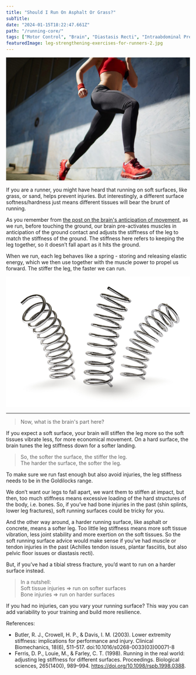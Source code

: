 ```yaml
---
title: "Should I Run On Asphalt Or Grass?"
subTitle: 
date: "2024-01-15T18:22:47.661Z"
path: "/running-core/"
tags: ["Motor Control", "Brain", "Diastasis Recti", "Intraabdominal Pressure", "Back Pain", "Prolapse", "Core Rehab", ""]
featuredImage: leg-strengthening-exercises-for-runners-2.jpg
---
```


![Kite](leg-strengthening-exercises-for-runners-2.jpg)

If you are a runner, you might have heard that running on soft surfaces, like grass, or sand, helps prevent injuries. But interestingly, a different surface softness/hardness just means different tissues will bear the brunt of running. 

As you remember from [the post on the brain's anticipation of movement](https://www.movementkitchen.co.uk/blog/brain-movement/), as we run, before touching the ground, our brain pre-activates muscles in anticipation of the ground contact and adjusts the stiffness of the leg to match the stiffness of the ground. The stiffness here refers to keeping the leg together, so it doesn’t fall apart as it hits the ground. 

When we run, each leg behaves like a spring - storing and releasing elastic energy, which we then use together with the muscle power to propel us forward.
The stiffer the leg, the faster we can run.  

![Alt text](spring.jpg)  

* * * 

> Now, what is the brain's part here?

If you expect a soft surface, your brain will stiffen the leg more so the soft tissues vibrate less, for more economical movement. On a hard surface, the brain tunes the leg stiffness down for a softer landing.

> So, the softer the surface, the stiffer the leg.   
> The harder the surface, the softer the leg. 

To make sure we run fast enough but also avoid injuries, the leg stiffness needs to be in the Goldilocks range. 

We don’t want our legs to fall apart, we want them to stiffen at impact, but then, too much stiffness means excessive loading of the hard structures of the body, i.e. bones. So, if you’ve had bone injuries in the past (shin splints, lower leg fractures), soft running surfaces could be tricky for you. 

And the other way around, a harder running surface, like asphalt or concrete, means a softer leg. Too little leg stiffness means more soft tissue vibration, less joint stability and more exertion on the soft tissues. So the soft running surface advice would make sense if you’ve had muscle or tendon injuries in the past (Achilles tendon issues, plantar fasciitis, but also pelvic floor issues or diastasis recti). 

But, if you’ve had a tibial stress fracture, you’d want to run on a harder surface instead.

> In a nutshell:  
> Soft tissue injuries => run on softer surfaces  
> Bone injuries => run on harder surfaces  

If you had no injuries, can you vary your running surface? This way you can add variability to your training and build more resilience.


References:

- Butler, R. J., Crowell, H. P., & Davis, I. M. (2003). Lower extremity stiffness: implications for performance and injury. Clinical Biomechanics, 18(6), 511–517. doi:10.1016/s0268-0033(03)00071-8 
- Ferris, D. P., Louie, M., & Farley, C. T. (1998). Running in the real world: adjusting leg stiffness for different surfaces. Proceedings. Biological sciences, 265(1400), 989–994. https://doi.org/10.1098/rspb.1998.0388.